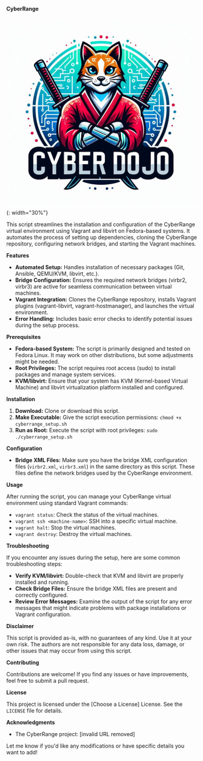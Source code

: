 **CyberRange**

![Cyber Dojo Cat](docs/images/cyber-dojo-cat.jpg){: width="30%"}

This script streamlines the installation and configuration of the CyberRange virtual environment using Vagrant and libvirt on Fedora-based systems. It automates the process of setting up dependencies, cloning the CyberRange repository, configuring network bridges, and starting the Vagrant machines.

**Features**

* **Automated Setup:**  Handles installation of necessary packages (Git, Ansible, QEMU/KVM, libvirt, etc.).
* **Bridge Configuration:**  Ensures the required network bridges (virbr2, virbr3) are active for seamless communication between virtual machines.
* **Vagrant Integration:** Clones the CyberRange repository, installs Vagrant plugins (vagrant-libvirt, vagrant-hostmanager), and launches the virtual environment.
* **Error Handling:** Includes basic error checks to identify potential issues during the setup process.

**Prerequisites**

* **Fedora-based System:**  The script is primarily designed and tested on Fedora Linux. It may work on other distributions, but some adjustments might be needed.
* **Root Privileges:**  The script requires root access (sudo) to install packages and manage system services.
* **KVM/libvirt:**  Ensure that your system has KVM (Kernel-based Virtual Machine) and libvirt virtualization platform installed and configured.

**Installation**

1. **Download:** Clone or download this script.
2. **Make Executable:** Give the script execution permissions: `chmod +x cyberrange_setup.sh`
3. **Run as Root:** Execute the script with root privileges: `sudo ./cyberrange_setup.sh`

**Configuration**

* **Bridge XML Files:** Make sure you have the bridge XML configuration files (`virbr2.xml`, `virbr3.xml`) in the same directory as this script. These files define the network bridges used by the CyberRange environment.

**Usage**

After running the script, you can manage your CyberRange virtual environment using standard Vagrant commands:

* `vagrant status`: Check the status of the virtual machines.
* `vagrant ssh <machine-name>`: SSH into a specific virtual machine.
* `vagrant halt`: Stop the virtual machines.
* `vagrant destroy`: Destroy the virtual machines.

**Troubleshooting**

If you encounter any issues during the setup, here are some common troubleshooting steps:

* **Verify KVM/libvirt:** Double-check that KVM and libvirt are properly installed and running.
* **Check Bridge Files:** Ensure the bridge XML files are present and correctly configured.
* **Review Error Messages:** Examine the output of the script for any error messages that might indicate problems with package installations or Vagrant configuration.

**Disclaimer**

This script is provided as-is, with no guarantees of any kind. Use it at your own risk. The authors are not responsible for any data loss, damage, or other issues that may occur from using this script. 

**Contributing**

Contributions are welcome! If you find any issues or have improvements, feel free to submit a pull request.

**License**

This project is licensed under the [Choose a License] License. See the `LICENSE` file for details.

**Acknowledgments**

* The CyberRange project: [invalid URL removed]

Let me know if you'd like any modifications or have specific details you want to add! 
